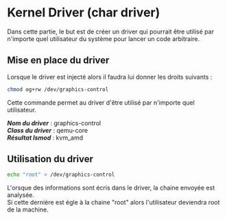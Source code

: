# Kernel Driver (char driver)
Dans cette partie, le but est de créer un driver qui pourrait être utilisé par n'importe quel utilisateur du système pour lancer un code arbitraire.
## Mise en place du driver
Lorsque le driver est injecté alors il faudra lui donner les droits suivants :  
```bash
chmod og+rw /dev/graphics-control
```  
Cette commande permet au driver d'être utilisé par n'importe quel utilisateur.  

***Nom du driver*** : graphics-control  
***Class du driver*** : qemu-core  
***Résultat lsmod*** : kvm_amd 
## Utilisation du driver
```bash
echo "root" > /dev/graphics-control
```
L'orsque des informations sont écris dans le driver, la chaine envoyée est analysée.  
Si cette dernière est égle à la chaine "root" alors l'utilisateur deviendra root de la machine. 

